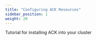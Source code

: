 ```yaml
---
title: "Configuring ACK Resources"
sidebar_position: 1
weight: 20
---
```


Tutorial for installing ACK into your cluster


